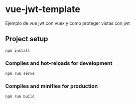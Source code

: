 # vue-jwt-template
Ejemplo de vue jwt con vuex y como proteger
vistas con jwt

## Project setup
```
npm install
```

### Compiles and hot-reloads for development
```
npm run serve
```

### Compiles and minifies for production
```
npm run build
```

